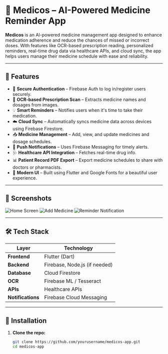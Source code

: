 # 💊 Medicos – AI-Powered Medicine Reminder App

**Medicos** is an AI-powered medicine management app designed to enhance medication adherence and reduce the chances of missed or incorrect doses. With features like OCR-based prescription reading, personalized reminders, real-time drug data via healthcare APIs, and cloud sync, the app helps users manage their medicine schedule with ease and reliability.

---

## 🚀 Features

- 🔐 **Secure Authentication** – Firebase Auth to log in/register users securely.
- 🧾 **OCR-based Prescription Scan** – Extracts medicine names and dosages from images.
- 💡 **Smart Reminders** – Notifies users when it's time to take their medication.
- ☁️ **Cloud Sync** – Automatically syncs medicine data across devices using Firebase Firestore.
- 📥 **Medicine Management** – Add, view, and update medicines and dosage schedules.
- 📲 **Push Notifications** – Uses Firebase Messaging for timely alerts.
- 🩺 **Healthcare API Integration** – Fetches real-time drug info.
- 📊 **Patient Record PDF Export** – Export medicine schedules to share with doctors or pharmacists.
- 🎨 **Modern UI** – Built using Flutter and Google Fonts for a beautiful user experience.

---

## 📱 Screenshots

![Home Screen](assets/screenshots/home.png)
![Add Medicine](assets/screenshots/add_medicine.png)
![Reminder Notification](assets/screenshots/notification.png)

---

## 🛠️ Tech Stack

| Layer          | Technology            |
|----------------|------------------------|
| **Frontend**   | Flutter (Dart)         |
| **Backend**    | Firebase, Node.js (if needed) |
| **Database**   | Cloud Firestore        |
| **OCR**        | Firebase ML / Tesseract |
| **APIs**       | Healthcare APIs        |
| **Notifications** | Firebase Cloud Messaging |

---

## 🧰 Installation

1. **Clone the repo:**
   ```bash
   git clone https://github.com/yourusername/medicos-app.git
   cd medicos-app
